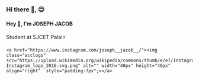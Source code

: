 ### Hi there 👋,  😊
#### Hey 👋, I'm JOSEPH JACOB
Student at SJCET Palai⚡


    <a href="https://www.instagram.com/joseph__jacob__/"><img class="acclogo"  src="https://upload.wikimedia.org/wikipedia/commons/thumb/e/e7/Instagram_logo_2016.svg/132px-Instagram_logo_2016.svg.png" alt="" width="40px" height="40px" align="right"  style="padding:7px";></a>
